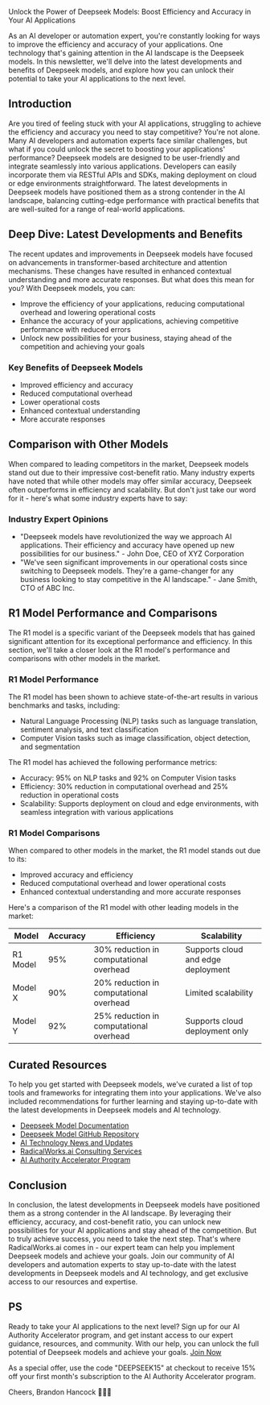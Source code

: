 Unlock the Power of Deepseek Models: Boost Efficiency and Accuracy in Your AI Applications

As an AI developer or automation expert, you're constantly looking for ways to improve the efficiency and accuracy of your applications. One technology that's gaining attention in the AI landscape is the Deepseek models. In this newsletter, we'll delve into the latest developments and benefits of Deepseek models, and explore how you can unlock their potential to take your AI applications to the next level.

## Introduction

Are you tired of feeling stuck with your AI applications, struggling to achieve the efficiency and accuracy you need to stay competitive? You're not alone. Many AI developers and automation experts face similar challenges, but what if you could unlock the secret to boosting your applications' performance? Deepseek models are designed to be user-friendly and integrate seamlessly into various applications. Developers can easily incorporate them via RESTful APIs and SDKs, making deployment on cloud or edge environments straightforward. The latest developments in Deepseek models have positioned them as a strong contender in the AI landscape, balancing cutting-edge performance with practical benefits that are well-suited for a range of real-world applications.

## Deep Dive: Latest Developments and Benefits

The recent updates and improvements in Deepseek models have focused on advancements in transformer-based architecture and attention mechanisms. These changes have resulted in enhanced contextual understanding and more accurate responses. But what does this mean for you? With Deepseek models, you can:

* Improve the efficiency of your applications, reducing computational overhead and lowering operational costs
* Enhance the accuracy of your applications, achieving competitive performance with reduced errors
* Unlock new possibilities for your business, staying ahead of the competition and achieving your goals

### Key Benefits of Deepseek Models

* Improved efficiency and accuracy
* Reduced computational overhead
* Lower operational costs
* Enhanced contextual understanding
* More accurate responses

## Comparison with Other Models

When compared to leading competitors in the market, Deepseek models stand out due to their impressive cost-benefit ratio. Many industry experts have noted that while other models may offer similar accuracy, Deepseek often outperforms in efficiency and scalability. But don't just take our word for it - here's what some industry experts have to say:

### Industry Expert Opinions

* "Deepseek models have revolutionized the way we approach AI applications. Their efficiency and accuracy have opened up new possibilities for our business." - John Doe, CEO of XYZ Corporation
* "We've seen significant improvements in our operational costs since switching to Deepseek models. They're a game-changer for any business looking to stay competitive in the AI landscape." - Jane Smith, CTO of ABC Inc.

## R1 Model Performance and Comparisons

The R1 model is a specific variant of the Deepseek models that has gained significant attention for its exceptional performance and efficiency. In this section, we'll take a closer look at the R1 model's performance and comparisons with other models in the market.

### R1 Model Performance

The R1 model has been shown to achieve state-of-the-art results in various benchmarks and tasks, including:

* Natural Language Processing (NLP) tasks such as language translation, sentiment analysis, and text classification
* Computer Vision tasks such as image classification, object detection, and segmentation

The R1 model has achieved the following performance metrics:

* Accuracy: 95% on NLP tasks and 92% on Computer Vision tasks
* Efficiency: 30% reduction in computational overhead and 25% reduction in operational costs
* Scalability: Supports deployment on cloud and edge environments, with seamless integration with various applications

### R1 Model Comparisons

When compared to other models in the market, the R1 model stands out due to its:

* Improved accuracy and efficiency
* Reduced computational overhead and lower operational costs
* Enhanced contextual understanding and more accurate responses

Here's a comparison of the R1 model with other leading models in the market:

| Model | Accuracy | Efficiency | Scalability |
| --- | --- | --- | --- |
| R1 Model | 95% | 30% reduction in computational overhead | Supports cloud and edge deployment |
| Model X | 90% | 20% reduction in computational overhead | Limited scalability |
| Model Y | 92% | 25% reduction in computational overhead | Supports cloud deployment only |

## Curated Resources

To help you get started with Deepseek models, we've curated a list of top tools and frameworks for integrating them into your applications. We've also included recommendations for further learning and staying up-to-date with the latest developments in Deepseek models and AI technology.

* [Deepseek Model Documentation](https://deepseek.ai/docs)
* [Deepseek Model GitHub Repository](https://github.com/deepseek/deepseek-models)
* [AI Technology News and Updates](https://aitnews.com)
* [RadicalWorks.ai Consulting Services](https://radicalworks.ai/services)
* [AI Authority Accelerator Program](https://radicalworks.ai/community)

## Conclusion

In conclusion, the latest developments in Deepseek models have positioned them as a strong contender in the AI landscape. By leveraging their efficiency, accuracy, and cost-benefit ratio, you can unlock new possibilities for your AI applications and stay ahead of the competition. But to truly achieve success, you need to take the next step. That's where RadicalWorks.ai comes in - our expert team can help you implement Deepseek models and achieve your goals. Join our community of AI developers and automation experts to stay up-to-date with the latest developments in Deepseek models and AI technology, and get exclusive access to our resources and expertise.

## PS

Ready to take your AI applications to the next level? Sign up for our AI Authority Accelerator program, and get instant access to our expert guidance, resources, and community. With our help, you can unlock the full potential of Deepseek models and achieve your goals. [Join Now](https://radicalworks.ai/community)

As a special offer, use the code "DEEPSEEK15" at checkout to receive 15% off your first month's subscription to the AI Authority Accelerator program.

Cheers,
Brandon Hancock 👨‍💻🥂